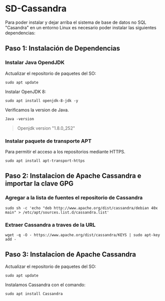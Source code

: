 # SD-Cassandra
Para poder instalar y dejar arriba el sistema de base de datos no SQL "Casandra" en un entorno Linux es necesario poder instalar las siguientes dependencias:

## Paso 1: Instalación de Dependencias
### Instalar Java OpendJDK
Actualizar el repositorio de paquetes del SO:

```
sudo apt update
```
Instalar OpenJDK 8:

```
sudo apt install openjdk-8-jdk -y
```

Verificamos la version de Java.

```
Java -version
```
>Openjdk version "1.8.0_252"

### Instalar paquete de transporte APT
Para permitir el acceso a los repositorios mediante HTTPS.
```
sudo apt install apt-transport-https
```

## Paso 2: Instalacion de Apache Cassandra e importar la clave GPG

### Agregar a la lista de fuentes el repositorio de Cassandra
```
sudo sh -c 'echo "deb http://www.apache.org/dist/cassandra/debian 40x main" > /etc/apt/sources.list.d/cassandra.list'
```

### Extraer Cassandra a traves de la URL
```
wget -q -O - https://www.apache.org/dist/cassandra/KEYS | sudo apt-key add -
```


## Paso 3: Instalacion de Apache Cassandra

Actualizar el repositorio de paquetes del SO:
```
sudo apt update
```

Instalamos Cassandra con el comando: 

```
sudo apt install Cassandra

```










